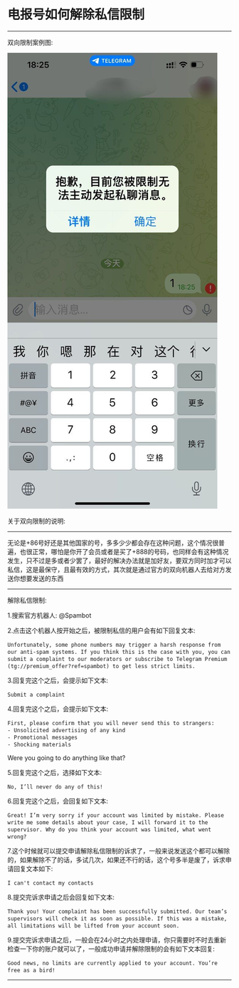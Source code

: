 # 电报号如何解除私信限制

----------------------

双向限制案例图:

![image](/img/双向限制.jpg)

关于双向限制的说明:

----------------------

无论是+86号好还是其他国家的号，多多少少都会存在这种问题，这个情况很普遍，也很正常，哪怕是你开了会员或者是买了+888的号码，也同样会有这种情况发生，只不过是多或者少罢了，最好的解决办法就是加好友，要双方同时加才可以私信，这是最保守，且最有效的方式，其次就是通过官方的双向机器人去给对方发送你想要发送的东西

----------------------

解除私信限制:

1.搜索官方机器人: @Spambot

2.点击这个机器人按开始之后，被限制私信的用户会有如下回复文本:

    Unfortunately, some phone numbers may trigger a harsh response from our anti-spam systems. If you think this is the case with you, you can submit a complaint to our moderators or subscribe to Telegram Premium (tg://premium_offer?ref=spambot) to get less strict limits.

3.回复完这个之后，会提示如下文本:

    Submit a complaint

4.回复完这个之后，会提示如下文本:

    First, please confirm that you will never send this to strangers:
    - Unsolicited advertising of any kind
    - Promotional messages
    - Shocking materials

Were you going to do anything like that?

5.回复完这个之后，选择如下文本:

    No, I’ll never do any of this!

6.回复完这个之后，会回复如下文本:

    Great! I’m very sorry if your account was limited by mistake. Please write me some details about your case, I will forward it to the supervisor. Why do you think your account was limited, what went wrong?

7.这个时候就可以提交申请解除私信限制的诉求了，一般来说发送这个都可以解除的，如果解除不了的话，多试几次，如果还不行的话，这个号多半是废了，诉求申请回复文本如下:

    I can't contact my contacts

8.提交完诉求申请之后会回复如下文本:

    Thank you! Your complaint has been successfully submitted. Our team’s supervisors will check it as soon as possible. If this was a mistake, all limitations will be lifted from your account soon.

9.提交完诉求申请之后，一般会在24小时之内处理申请，你只需要时不时去重新检查一下你的账户就可以了，一般成功申请并解除限制的会有如下文本回复:

    Good news, no limits are currently applied to your account. You’re free as a bird!
    
----------------------    